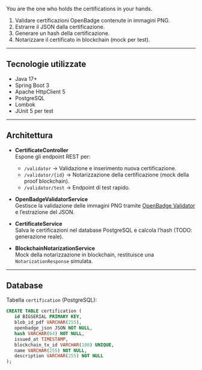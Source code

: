 You are the one who holds the certifications in your hands.

1. Validare certificazioni OpenBadge contenute in immagini PNG.
2. Estrarre il JSON dalla certificazione.
3. Generare un hash della certificazione.
4. Notarizzare il certificato in blockchain (mock per test).

---

## Tecnologie utilizzate

- Java 17+
- Spring Boot 3
- Apache HttpClient 5
- PostgreSQL
- Lombok
- JUnit 5 per test

---

## Architettura

- **CertificateController**  
  Espone gli endpoint REST per:
  - `/validator` → Validazione e inserimento nuova certificazione.
  - `/validator/{id}` → Notarizzazione della certificazione (mock della proof blockchain).
  - `/validator/test` → Endpoint di test rapido.

- **OpenBadgeValidatorService**  
  Gestisce la validazione delle immagini PNG tramite [OpenBadge Validator](https://validator.open-badge.eu/results) e l’estrazione del JSON.

- **CertificateService**  
  Salva le certificazioni nel database PostgreSQL e calcola l’hash (TODO: generazione reale).

- **BlockchainNotarizationService**  
  Mock della notarizzazione in blockchain, restituisce una `NotarizationResponse` simulata.

---

## Database

Tabella `certification` (PostgreSQL):

```sql
CREATE TABLE certification (
   id BIGSERIAL PRIMARY KEY,
   blob_id_pdf VARCHAR(255),
   openbadge_json JSON NOT NULL,
   hash VARCHAR(64) NOT NULL,
   issued_at TIMESTAMP,
   blockchain_tx_id VARCHAR(100) UNIQUE,
   name VARCHAR(255) NOT NULL,
   description VARCHAR(255) NOT NULL
);
